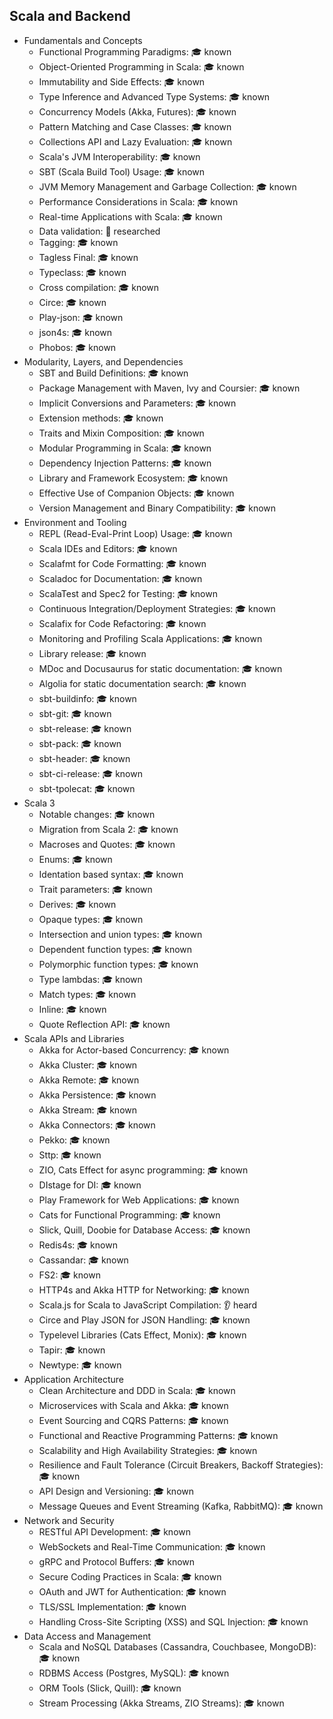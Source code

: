## Scala and Backend

- Fundamentals and Concepts
  - Functional Programming Paradigms: 🎓 known
  - Object-Oriented Programming in Scala: 🎓 known
  - Immutability and Side Effects: 🎓 known
  - Type Inference and Advanced Type Systems: 🎓 known
  - Concurrency Models (Akka, Futures): 🎓 known
  - Pattern Matching and Case Classes: 🎓 known
  - Collections API and Lazy Evaluation: 🎓 known
  - Scala's JVM Interoperability: 🎓 known
  - SBT (Scala Build Tool) Usage: 🎓 known
  - JVM Memory Management and Garbage Collection: 🎓 known
  - Performance Considerations in Scala: 🎓 known
  - Real-time Applications with Scala: 🎓 known
  - Data validation: 🔬 researched
  - Tagging: 🎓 known
  - Tagless Final: 🎓 known
  - Typeclass: 🎓 known
  - Cross compilation: 🎓 known
  - Circe: 🎓 known
  - Play-json: 🎓 known
  - json4s: 🎓 known
  - Phobos: 🎓 known
- Modularity, Layers, and Dependencies
  - SBT and Build Definitions: 🎓 known
  - Package Management with Maven, Ivy and Coursier: 🎓 known
  - Implicit Conversions and Parameters: 🎓 known
  - Extension methods: 🎓 known
  - Traits and Mixin Composition: 🎓 known
  - Modular Programming in Scala: 🎓 known
  - Dependency Injection Patterns: 🎓 known
  - Library and Framework Ecosystem: 🎓 known
  - Effective Use of Companion Objects: 🎓 known
  - Version Management and Binary Compatibility: 🎓 known
- Environment and Tooling
  - REPL (Read-Eval-Print Loop) Usage: 🎓 known
  - Scala IDEs and Editors: 🎓 known
  - Scalafmt for Code Formatting: 🎓 known
  - Scaladoc for Documentation: 🎓 known
  - ScalaTest and Spec2 for Testing: 🎓 known
  - Continuous Integration/Deployment Strategies: 🎓 known
  - Scalafix for Code Refactoring: 🎓 known
  - Monitoring and Profiling Scala Applications: 🎓 known
  - Library release: 🎓 known
  - MDoc and Docusaurus for static documentation: 🎓 known
  - Algolia for static documentation search: 🎓 known
  - sbt-buildinfo: 🎓 known
  - sbt-git: 🎓 known
  - sbt-release: 🎓 known
  - sbt-pack: 🎓 known
  - sbt-header: 🎓 known
  - sbt-ci-release: 🎓 known
  - sbt-tpolecat: 🎓 known
- Scala 3
  - Notable changes: 🎓 known
  - Migration from Scala 2: 🎓 known
  - Macroses and Quotes: 🎓 known
  - Enums: 🎓 known
  - Identation based syntax: 🎓 known
  - Trait parameters: 🎓 known
  - Derives: 🎓 known
  - Opaque types: 🎓 known
  - Intersection and union types: 🎓 known
  - Dependent function types: 🎓 known
  - Polymorphic function types: 🎓 known
  - Type lambdas: 🎓 known
  - Match types: 🎓 known
  - Inline: 🎓 known
  - Quote Reflection API: 🎓 known
- Scala APIs and Libraries
  - Akka for Actor-based Concurrency: 🎓 known
  - Akka Cluster: 🎓 known
  - Akka Remote: 🎓 known
  - Akka Persistence: 🎓 known
  - Akka Stream: 🎓 known
  - Akka Connectors: 🎓 known
  - Pekko: 🎓 known
  - Sttp: 🎓 known
  - ZIO, Cats Effect for async programming: 🎓 known
  - DIstage for DI: 🎓 known
  - Play Framework for Web Applications: 🎓 known
  - Cats for Functional Programming: 🎓 known
  - Slick, Quill, Doobie for Database Access: 🎓 known
  - Redis4s: 🎓 known
  - Cassandar: 🎓 known
  - FS2: 🎓 known
  - HTTP4s and Akka HTTP for Networking: 🎓 known
  - Scala.js for Scala to JavaScript Compilation: 👂 heard
  - Circe and Play JSON for JSON Handling: 🎓 known
  - Typelevel Libraries (Cats Effect, Monix): 🎓 known
  - Tapir: 🎓 known
  - Newtype: 🎓 known
- Application Architecture
  - Clean Architecture and DDD in Scala: 🎓 known
  - Microservices with Scala and Akka: 🎓 known
  - Event Sourcing and CQRS Patterns: 🎓 known
  - Functional and Reactive Programming Patterns: 🎓 known
  - Scalability and High Availability Strategies: 🎓 known
  - Resilience and Fault Tolerance (Circuit Breakers, Backoff Strategies): 🎓 known
  - API Design and Versioning: 🎓 known
  - Message Queues and Event Streaming (Kafka, RabbitMQ): 🎓 known
- Network and Security
  - RESTful API Development: 🎓 known
  - WebSockets and Real-Time Communication: 🎓 known
  - gRPC and Protocol Buffers: 🎓 known
  - Secure Coding Practices in Scala: 🎓 known
  - OAuth and JWT for Authentication: 🎓 known
  - TLS/SSL Implementation: 🎓 known
  - Handling Cross-Site Scripting (XSS) and SQL Injection: 🎓 known
- Data Access and Management
  - Scala and NoSQL Databases (Cassandra, Couchbasee, MongoDB): 🎓 known
  - RDBMS Access (Postgres, MySQL): 🎓 known
  - ORM Tools (Slick, Quill): 🎓 known
  - Stream Processing (Akka Streams, ZIO Streams): 🎓 known
